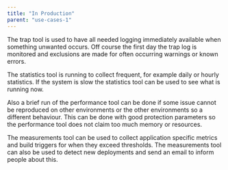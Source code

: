```yaml
---
title: "In Production"
parent: "use-cases-1"
---
```

The trap tool is used to have all needed logging immediately available when something unwanted occurs. Off course the first day the trap log is monitored and exclusions are made for often occurring warnings or known errors.

The statistics tool is running to collect frequent, for example daily or hourly statistics.  If the system is slow the statistics tool can be used to see what is running now.

Also a brief run of the performance tool can be done if some issue cannot be reproduced on other environments or the other environments so a different behaviour. This can be done with good protection parameters so the performance tool does not claim too much memory or resources.

The measurements tool can be used to collect application specific metrics and build triggers for when they exceed thresholds. The measurements tool can also be used to detect new deployments and send an email to inform people about this.
